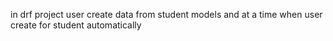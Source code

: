 in drf project 
user create data from student models and at a time when user create for student automatically 
